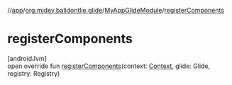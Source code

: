 //[app](../../../index.md)/[org.mjdev.balldontlie.glide](../index.md)/[MyAppGlideModule](index.md)/[registerComponents](register-components.md)

# registerComponents

[androidJvm]\
open override fun [registerComponents](register-components.md)(context: [Context](https://developer.android.com/reference/kotlin/android/content/Context.html), glide: Glide, registry: Registry)
